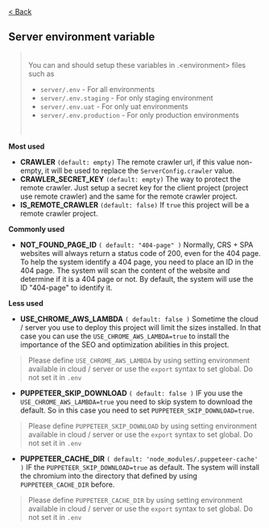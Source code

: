 [< Back](../README.md)

## Server environment variable

> <br />You can and should setup these variables in .\<environment\> files such as
> - `server/.env` - For all environments
> - `server/.env.staging` - For only staging environment
> - `server/.env.uat` - For only uat environments
> - `server/.env.production` - For only production environments
> <br />

**Most used**

- **CRAWLER** `(default: empty)`
The remote crawler url, if this value non-empty, it will be used to replace the `ServerConfig.crawler` value.
- **CRAWLER_SECRET_KEY** `(default: empty)`
The way to protect the remote crawler. Just setup a secret key for the client project (project use remote crawler) and the same for the remote crawler project.
- **IS_REMOTE_CRAWLER** `(default: false)`
If `true` this project will be a remote crawler project.

**Commonly used**

- **NOT_FOUND_PAGE_ID** `( default: "404-page" )`
Normally, CRS + SPA websites will always return a status code of 200, even for the 404 page. To help the system identify a 404 page, you need to place an ID in the 404 page. The system will scan the content of the website and determine if it is a 404 page or not. By default, the system will use the ID "404-page" to identify it.

**Less used**
- **USE_CHROME_AWS_LAMBDA** `( default: false )`
Sometime the cloud / server you use to deploy this project will limit the sizes installed. In that case you can use the `USE_CHROME_AWS_LAMBDA=true` to install the importance of the SEO and optimization abilities in this project.

> Please define `USE_CHROME_AWS_LAMBDA` by using setting environment available in cloud / server or use the `export` syntax to set global. Do not set it in `.env`

- **PUPPETEER_SKIP_DOWNLOAD** `( default: false )`
IF you use the `USE_CHROME_AWS_LAMBDA=true` you need to skip system to download the default. So in this case you need to set `PUPPETEER_SKIP_DOWNLOAD=true`.

> Please define `PUPPETEER_SKIP_DOWNLOAD` by using setting environment available in cloud / server or use the `export` syntax to set global. Do not set it in `.env`

- **PUPPETEER_CACHE_DIR** `( default: 'node_modules/.puppeteer-cache' )`
IF the `PUPPETEER_SKIP_DOWNLOAD=true` as default. The system will install the chromium into the directory that defined by using `PUPPETEER_CACHE_DIR` before.

> Please define `PUPPETEER_CACHE_DIR` by using setting environment available in cloud / server or use the `export` syntax to set global. Do not set it in `.env`
